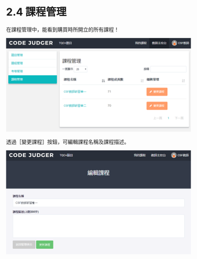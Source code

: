 # 2.4 課程管理

在課程管理中，能看到購買時所開立的所有課程！

![](../.gitbook/assets/cjmd02-jiao-shi-zhu-kong-tai-04-ke-cheng-guan-li-00.png)

透過［變更課程］按鈕，可編輯課程名稱及課程描述。

![](../.gitbook/assets/cjmd02-jiao-shi-zhu-kong-tai-04-ke-cheng-guan-li-01-bian-ji-ke-cheng.png)

